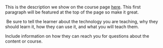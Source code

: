 This is the description we show on the course page [here](https://lab.github.com/rupam-roy-2021/redhattraining). This first paragraph will be featured at the top of the page so make it great.
​

​
Be sure to tell the learner about the technology you are teaching, why they should learn it, how they can use it, and what you will teach them.
​


Include information on how they can reach you for questions about the content or course. 